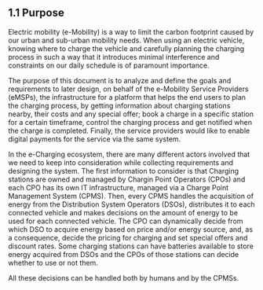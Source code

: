 ## 1.1 Purpose

Electric mobility (e-Mobility) is a way to limit the carbon footprint caused by our urban and sub-urban mobility needs. When using an electric vehicle, knowing where to charge the vehicle and carefully planning the charging process in such a way that it introduces minimal interference and constraints on our daily schedule is of paramount importance.

The purpose of this document is to analyze and define the goals and requirements to later design, on behalf of the e-Mobility Service Providers (eMSPs), the infrastructure for a platform that helps the end users to plan the charging process, by getting information about charging stations nearby, their costs and any special offer; book a charge in a specific station for a certain timeframe, control the charging process and get notified when the charge is completed. Finally, the service providers would like to enable digital payments for the service via the same system.

In the e-Charging ecosystem, there are many different actors involved that we need to keep into consideration while collecting requirements and designing the system. The first information to consider is that Charging stations are owned and managed by Chargin Point Operators (CPOs) and each CPO has its own IT infrastructure, managed via a Charge Point Management System (CPMS). Then, every CPMS handles the acquisition of energy from the Distribution System Operators (DSOs), distributes it to each connected vehicle and makes decisions on the amount of energy to be used for each connected vehicle. 
The CPO can dynamically decide from which DSO to acquire energy based on price and/or energy source, and, as a consequence, decide the pricing for charging and set special offers and discount rates.
Some charging stations can have batteries available to store energy acquired from DSOs and the CPOs of those stations can decide whether to use or not them.

All these decisions can be handled both by humans and by the CPMSs.